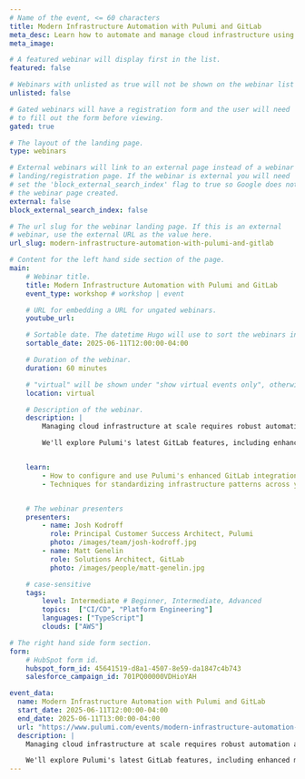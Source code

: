 ```yaml
---
# Name of the event, <= 60 characters
title: Modern Infrastructure Automation with Pulumi and GitLab
meta_desc: Learn how to automate and manage cloud infrastructure using Pulumi's enhanced GitLab integration features for streamlined DevOps workflows.
meta_image:

# A featured webinar will display first in the list.
featured: false

# Webinars with unlisted as true will not be shown on the webinar list
unlisted: false

# Gated webinars will have a registration form and the user will need
# to fill out the form before viewing.
gated: true

# The layout of the landing page.
type: webinars

# External webinars will link to an external page instead of a webinar
# landing/registration page. If the webinar is external you will need
# set the 'block_external_search_index' flag to true so Google does not index
# the webinar page created.
external: false
block_external_search_index: false

# The url slug for the webinar landing page. If this is an external
# webinar, use the external URL as the value here.
url_slug: modern-infrastructure-automation-with-pulumi-and-gitlab

# Content for the left hand side section of the page.
main:
    # Webinar title.
    title: Modern Infrastructure Automation with Pulumi and GitLab
    event_type: workshop # workshop | event

    # URL for embedding a URL for ungated webinars.
    youtube_url: 

    # Sortable date. The datetime Hugo will use to sort the webinars in date order.
    sortable_date: 2025-06-11T12:00:00-04:00

    # Duration of the webinar.
    duration: 60 minutes

    # "virtual" will be shown under "show virtual events only", otherwise shown as City, State (seattle, wa)
    location: virtual

    # Description of the webinar.
    description: |
        Managing cloud infrastructure at scale requires robust automation and collaboration tools that seamlessly integrate with your existing development workflows. In this hands-on workshop, you'll learn how to leverage Pulumi's newly enhanced GitLab integration to automate infrastructure deployments, implement effective change management, and establish standardized infrastructure patterns across your organization.

        We'll explore Pulumi's latest GitLab features, including enhanced merge request comments, organizational templates, and first-class VCS support in Pulumi Cloud. You'll learn how to create automated infrastructure pipelines and use organizational templates to standardize infrastructure patterns.


    learn:
        - How to configure and use Pulumi's enhanced GitLab integration features, including detailed merge request comments and organizational templates
        - Techniques for standardizing infrastructure patterns across your organization using Pulumi's template gallery with GitLab repositories


    # The webinar presenters
    presenters:
        - name: Josh Kodroff
          role: Principal Customer Success Architect, Pulumi
          photo: /images/team/josh-kodroff.jpg
        - name: Matt Genelin
          role: Solutions Architect, GitLab
          photo: /images/people/matt-genelin.jpg

    # case-sensitive
    tags:
        level: Intermediate # Beginner, Intermediate, Advanced
        topics:  ["CI/CD", "Platform Engineering"]
        languages: ["TypeScript"]
        clouds: ["AWS"]

# The right hand side form section.
form:
    # HubSpot form id.
    hubspot_form_id: 45641519-d8a1-4507-8e59-da1847c4b743
    salesforce_campaign_id: 701PQ00000VDHioYAH

event_data:
  name: Modern Infrastructure Automation with Pulumi and GitLab
  start_date: 2025-06-11T12:00:00-04:00
  end_date: 2025-06-11T13:00:00-04:00
  url: "https://www.pulumi.com/events/modern-infrastructure-automation-with-pulumi-and-gitlab/"
  description: |
    Managing cloud infrastructure at scale requires robust automation and collaboration tools that seamlessly integrate with your existing development workflows. In this hands-on workshop, you'll learn how to leverage Pulumi's newly enhanced GitLab integration to automate infrastructure deployments, implement effective change management, and establish standardized infrastructure patterns across your organization.

    We'll explore Pulumi's latest GitLab features, including enhanced merge request comments, organizational templates, and first-class VCS support in Pulumi Cloud. You'll learn how to create automated infrastructure pipelines and use organizational templates to standardize infrastructure patterns.
---
```

